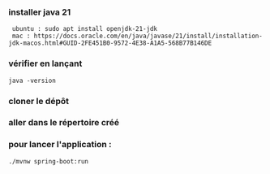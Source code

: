 ### installer java 21
	 ubuntu : sudo apt install openjdk-21-jdk
	 mac : https://docs.oracle.com/en/java/javase/21/install/installation-jdk-macos.html#GUID-2FE451B0-9572-4E38-A1A5-568B77B146DE
### vérifier en lançant 
	java -version
### cloner le dépôt
### aller dans le répertoire créé
### pour lancer l'application :
    ./mvnw spring-boot:run